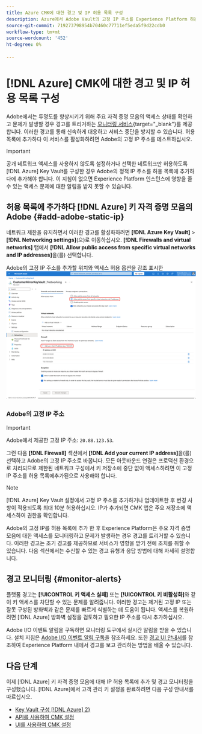 ```yaml
---
title: Azure CMK에 대한 경고 및 IP 허용 목록 구성
description: Azure에서 Adobe Vault의 고정 IP 주소를 Experience Platform 하는 방법에 대해 알아보고 허용 목록에 추가하다 경고가 고객 관리 키 액세스 문제를 감지하고 해결하는 방법을 이해합니다.
source-git-commit: 719273798954b70460c77711ef5eda5f9d22cdb0
workflow-type: tm+mt
source-wordcount: '452'
ht-degree: 0%

---
```


# [!DNL Azure] CMK에 대한 경고 및 IP 허용 목록 구성

Adobe에서는 투명도를 향상시키기 위해 주요 자격 증명 모음의 액세스 상태를 확인하고 문제가 발생할 경우 경고를 트리거하는 [모니터링 서비스](../../../../observability/alerts/ui.md){target="_blank"}를 제공합니다. 이러한 경고를 통해 신속하게 대응하고 서비스 중단을 방지할 수 있습니다. 허용 목록에 추가하다 이 서비스를 활성화하려면 Adobe의 고정 IP 주소를 테스트하십시오.

>[!IMPORTANT]
>
>공개 네트워크 액세스를 사용하지 않도록 설정하거나 선택한 네트워크만 허용하도록 [!DNL Azure] Key Vault를 구성한 경우 Adobe의 정적 IP 주소를 허용 목록에 추가하다에 추가해야 합니다. 이 지침이 없으면 Experience Platform 인스턴스에 영향을 줄 수 있는 액세스 문제에 대한 알림을 받지 못할 수 있습니다.

## 허용 목록에 추가하다 [!DNL Azure] 키 자격 증명 모음의 Adobe {#add-adobe-static-ip}

네트워크 제한을 유지하면서 이러한 경고를 활성화하려면 **[!DNL Azure Key Vault]** > **[!DNL Networking settings]**(으)로 이동하십시오. **[!DNL Firewalls and virtual networks]** 탭에서 **[!DNL Allow public access from specific virtual networks and IP addresses]**&#x200B;을(를) 선택합니다.

Adobe의 고정 IP 주소를 추가할 위치와 액세스 허용 옵션을 강조 표시한 ![[!DNL Azure] 주요 자격 증명 모음 네트워킹 설정 화면입니다.](../../../images/governance-privacy-security/customer-managed-keys/key-vault-networking-settings.png)

### Adobe의 고정 IP 주소

>[!IMPORTANT]
>
>Adobe에서 제공한 고정 IP 주소: `20.88.123.53`.

그런 다음 **[!DNL Firewall]** 섹션에서 **[!DNL Add your current IP address]**&#x200B;을(를) 선택하고 Adobe의 고정 IP 주소로 바꿉니다. 모든 아웃바운드 연결은 프로덕션 환경으로 처리되므로 제한된 네트워크 구성에서 키 저장소에 중단 없이 액세스하려면 이 고정 IP 주소를 허용 목록에추가된으로 사용해야 합니다.

>[!NOTE]
>
>[!DNL Azure] Key Vault 설정에서 고정 IP 주소를 추가하거나 업데이트한 후 변경 사항이 적용되도록 최대 10분 허용하십시오. IP가 추가되면 CMK 앱은 주요 저장소에 액세스하여 권한을 확인합니다.

Adobe의 고정 IP를 허용 목록에 추가 한 후 Experience Platform은 주요 자격 증명 모음에 대한 액세스를 모니터링하고 문제가 발생하는 경우 경고를 트리거할 수 있습니다. 이러한 경고는 조기 경고를 제공하므로 서비스가 영향을 받기 전에 조치를 취할 수 있습니다. 다음 섹션에서는 수신할 수 있는 경고 유형과 응답 방법에 대해 자세히 설명합니다.

## 경고 모니터링 {#monitor-alerts}

플랫폼 경고는 **[!UICONTROL 키 액세스 실패]** 또는 **[!UICONTROL 키 비활성화]**&#x200B;와 같이 키 액세스를 차단할 수 있는 문제를 알려줍니다. 이러한 경고는 제거된 고정 IP 또는 잘못 구성된 방화벽과 같은 문제를 빠르게 식별하는 데 도움이 됩니다. 액세스를 복원하려면 [!DNL Azure] 방화벽 설정을 검토하고 필요한 IP 주소를 다시 추가하십시오.

<!-- For a complete list of alert types and recommended resolutions, see the [CMK alert resolution reference](../alert-resolution-reference.md). -->

Adobe I/O 이벤트 알림을 구독하면 모니터링 도구에서 실시간 알림을 받을 수 있습니다. 설치 지침은 [Adobe I/O 이벤트 알림 구독](../../../../observability/alerts/subscribe.md)을 참조하세요. 또한 [경고 UI 안내서](../../../../observability/alerts/ui.md)를 참조하여 Experience Platform 내에서 경고를 보고 관리하는 방법을 배울 수 있습니다.

## 다음 단계

이제 [!DNL Azure] 키 자격 증명 모음에 대해 IP 허용 목록에 추가 및 경고 모니터링을 구성했습니다. [!DNL Azure]에서 고객 관리 키 설정을 완료하려면 다음 구성 안내서를 따르십시오.

- [Key Vault 구성 [!DNL Azure] 2}](./azure-key-vault-config.md)
- [API를 사용하여 CMK 설정](./api-set-up.md)
- [UI를 사용하여 CMK 설정](./ui-set-up.md)
